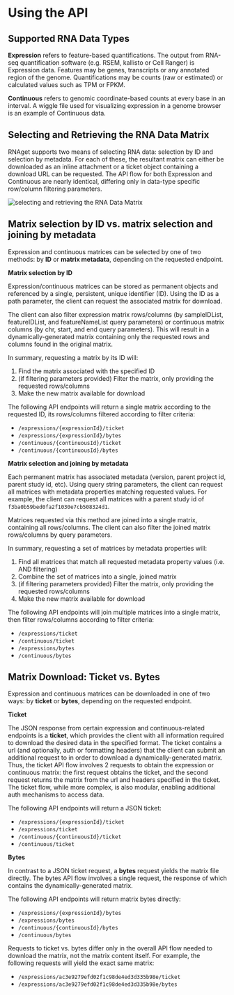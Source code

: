 # Using the API

## Supported RNA Data Types

**Expression** refers to feature-based quantifications.  The output from RNA-seq quantification software (e.g. RSEM, kallisto or Cell Ranger) is Expression data.  Features may be genes, transcripts or any annotated region of the genome.  Quantifications may be counts (raw or estimated) or calculated values such as TPM or FPKM.

**Continuous** refers to genomic coordinate-based counts at every base in an interval.  A wiggle file used for visualizing expression in a genome browser is an example of Continuous data.

## Selecting and Retrieving the RNA Data Matrix

RNAget supports two means of selecting RNA data: selection by ID and selection by metadata.  For each of these, the resultant matrix can either be downloaded as an inline attachment or a ticket object containing a download URL can be requested.  The API flow for both Expression and Continuous are nearly identical, differing only in data-type specific row/column filtering parameters.

![selecting and retrieving the RNA Data Matrix](https://raw.githubusercontent.com/jb-adams/ga4gh-autodocs/master/standards/RNAget/releases/1.0.0/img/figure1.png)


## Matrix selection by ID vs. matrix selection and joining by metadata

Expression and continuous matrices can be selected by one of two methods: by **ID** or **matrix metadata**, depending on the requested endpoint.

**Matrix selection by ID**

Expression/continuous matrices can be stored as permanent objects and referenced by a single, persistent, unique identifier (ID). Using the ID as a path parameter, the client can request the associated matrix for download.

The client can also filter expression matrix rows/columns (by sampleIDList, featureIDList, and featureNameList query parameters) or continuous matrix columns (by chr, start, and end query parameters). This will result in a dynamically-generated matrix containing only the requested rows and columns found in the original matrix.

In summary, requesting a matrix by its ID will:
1. Find the matrix associated with the specified ID
2. (if filtering parameters provided) Filter the matrix, only providing the requested rows/columns
3. Make the new matrix available for download

The following API endpoints will return a single matrix according to the requested ID, its rows/columns filtered according to filter criteria:
- `/expressions/{expressionId}/ticket`
- `/expressions/{expressionId}/bytes`
- `/continuous/{continuousId}/ticket`
- `/continuous/{continuousId}/bytes`

**Matrix selection and joining by metadata**

Each permanent matrix has associated metadata (version, parent project id, parent study id, etc). Using query string parameters, the client can request all matrices with metadata properties matching requested values. For example, the client can request all matrices with a parent study id of `f3ba0b59bed0fa2f1030e7cb508324d1`.

Matrices requested via this method are joined into a single matrix, containing all rows/columns. The client can also filter the joined matrix rows/columns by query parameters.

In summary, requesting a set of matrices by metadata properties will:
1. Find all matrices that match all requested metadata property values (i.e. AND filtering)
2. Combine the set of matrices into a single, joined matrix
3. (if filtering parameters provided) Filter the matrix, only providing the requested rows/columns
4. Make the new matrix available for download

The following API endpoints will join multiple matrices into a single matrix, then filter rows/columns according to filter criteria:
* `/expressions/ticket`
* `/continuous/ticket`
* `/expressions/bytes`
* `/continuous/bytes`

## Matrix Download: Ticket vs. Bytes

Expression and continuous matrices can be downloaded in one of two ways: by **ticket** or **bytes**, depending on the requested endpoint.

**Ticket**

The JSON response from certain expression and continuous-related endpoints is a **ticket**, which provides the client with all information required to download the desired data in the specified format. The ticket contains a url (and optionally, auth or formatting headers) that the client can submit an additional request to in order to download a dynamically-generated matrix. Thus, the ticket API flow involves 2 requests to obtain the expression or continuous matrix: the first request obtains the ticket, and the second request returns the matrix from the url and headers specified in the ticket. The ticket flow, while more complex, is also modular, enabling additional auth mechanisms to access data.

The following API endpoints will return a JSON ticket:
* `/expressions/{expressionId}/ticket`
* `/expressions/ticket`
* `/continuous/{continuousId}/ticket`
* `/continuous/ticket`

**Bytes**

In contrast to a JSON ticket request, a **bytes** request yields the matrix file directly. The bytes API flow involves a single request, the response of which contains the dynamically-generated matrix.

The following API endpoints will return matrix bytes directly:
* `/expressions/{expressionId}/bytes`
* `/expressions/bytes`
* `/continuous/{continuousId}/bytes`
* `/continuous/bytes`

Requests to ticket vs. bytes differ only in the overall API flow needed to download the matrix, not the matrix content itself. For example, the following requests will yield the exact same matrix:
* `/expressions/ac3e9279efd02f1c98de4ed3d335b98e/ticket`
* `/expressions/ac3e9279efd02f1c98de4ed3d335b98e/bytes`
